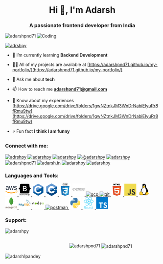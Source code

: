 <h1 align="center">Hi 👋, I'm Adarsh</h1>
<h3 align="center">A passionate frontend developer from India</h3>
<img align="right" alt="Coding" width="400" src="https://cdn.dribbble.com/users/1162077/screenshots/3848914/programmer.gif">

<p align="left"> <img src="https://komarev.com/ghpvc/?username=adarshpnd71&label=Profile%20views&color=0e75b6&style=flat" alt="adarshpnd71" /> </p>

<p align="left"> <a href="https://twitter.com/adrshpy" target="blank"><img src="https://img.shields.io/twitter/follow/adrshpy?logo=twitter&style=for-the-badge" alt="adrshpy" /></a> </p>

- 🌱 I’m currently learning **Backend Development**

- 👨‍💻 All of my projects are available at [https://adarshpnd71.github.io/my-portfolio/](https://adarshpnd71.github.io/my-portfolio/)

- 💬 Ask me about **tech**

- 📫 How to reach me **adarshpnd71@gmail.com**

- 📄 Know about my experiences [https://drive.google.com/drive/folders/1gwNZtnkJM3WnDrNabiEIyuRr8fRmu9tw](https://drive.google.com/drive/folders/1gwNZtnkJM3WnDrNabiEIyuRr8fRmu9tw)

- ⚡ Fun fact **I think I am funny**

<h3 align="left">Connect with me:</h3>
<p align="left">
<a href="https://twitter.com/adrshpy" target="blank"><img align="center" src="https://raw.githubusercontent.com/rahuldkjain/github-profile-readme-generator/master/src/images/icons/Social/twitter.svg" alt="adrshpy" height="30" width="40" /></a>
<a href="https://linkedin.com/in/adarshpy" target="blank"><img align="center" src="https://raw.githubusercontent.com/rahuldkjain/github-profile-readme-generator/master/src/images/icons/Social/linked-in-alt.svg" alt="adarshpy" height="30" width="40" /></a>
<a href="https://instagram.com/adarshpy" target="blank"><img align="center" src="https://raw.githubusercontent.com/rahuldkjain/github-profile-readme-generator/master/src/images/icons/Social/instagram.svg" alt="adarshpy" height="30" width="40" /></a>
<a href="https://medium.com/@adarshpy" target="blank"><img align="center" src="https://raw.githubusercontent.com/rahuldkjain/github-profile-readme-generator/master/src/images/icons/Social/medium.svg" alt="@adarshpy" height="30" width="40" /></a>
<a href="https://www.youtube.com/c/adarshpy" target="blank"><img align="center" src="https://raw.githubusercontent.com/rahuldkjain/github-profile-readme-generator/master/src/images/icons/Social/youtube.svg" alt="adarshpy" height="30" width="40" /></a>
<a href="https://www.codechef.com/users/adarshpnd71" target="blank"><img align="center" src="https://cdn.jsdelivr.net/npm/simple-icons@3.1.0/icons/codechef.svg" alt="adarshpnd71" height="30" width="40" /></a>
<a href="https://codeforces.com/profile/adarsh.in" target="blank"><img align="center" src="https://raw.githubusercontent.com/rahuldkjain/github-profile-readme-generator/master/src/images/icons/Social/codeforces.svg" alt="adarsh.in" height="30" width="40" /></a>
<a href="https://www.leetcode.com/adarshpy" target="blank"><img align="center" src="https://raw.githubusercontent.com/rahuldkjain/github-profile-readme-generator/master/src/images/icons/Social/leet-code.svg" alt="adarshpy" height="30" width="40" /></a>
<a href="https://auth.geeksforgeeks.org/user/adarshpy" target="blank"><img align="center" src="https://raw.githubusercontent.com/rahuldkjain/github-profile-readme-generator/master/src/images/icons/Social/geeks-for-geeks.svg" alt="adarshpy" height="30" width="40" /></a>
</p>

<h3 align="left">Languages and Tools:</h3>
<p align="left"> <a href="https://aws.amazon.com" target="_blank" rel="noreferrer"> <img src="https://raw.githubusercontent.com/devicons/devicon/master/icons/amazonwebservices/amazonwebservices-original-wordmark.svg" alt="aws" width="40" height="40"/> </a> <a href="https://getbootstrap.com" target="_blank" rel="noreferrer"> <img src="https://raw.githubusercontent.com/devicons/devicon/master/icons/bootstrap/bootstrap-plain-wordmark.svg" alt="bootstrap" width="40" height="40"/> </a> <a href="https://www.cprogramming.com/" target="_blank" rel="noreferrer"> <img src="https://raw.githubusercontent.com/devicons/devicon/master/icons/c/c-original.svg" alt="c" width="40" height="40"/> </a> <a href="https://www.w3schools.com/cpp/" target="_blank" rel="noreferrer"> <img src="https://raw.githubusercontent.com/devicons/devicon/master/icons/cplusplus/cplusplus-original.svg" alt="cplusplus" width="40" height="40"/> </a> <a href="https://www.w3schools.com/css/" target="_blank" rel="noreferrer"> <img src="https://raw.githubusercontent.com/devicons/devicon/master/icons/css3/css3-original-wordmark.svg" alt="css3" width="40" height="40"/> </a> <a href="https://expressjs.com" target="_blank" rel="noreferrer"> <img src="https://raw.githubusercontent.com/devicons/devicon/master/icons/express/express-original-wordmark.svg" alt="express" width="40" height="40"/> </a> <a href="https://cloud.google.com" target="_blank" rel="noreferrer"> <img src="https://www.vectorlogo.zone/logos/google_cloud/google_cloud-icon.svg" alt="gcp" width="40" height="40"/> </a> <a href="https://git-scm.com/" target="_blank" rel="noreferrer"> <img src="https://www.vectorlogo.zone/logos/git-scm/git-scm-icon.svg" alt="git" width="40" height="40"/> </a> <a href="https://www.w3.org/html/" target="_blank" rel="noreferrer"> <img src="https://raw.githubusercontent.com/devicons/devicon/master/icons/html5/html5-original-wordmark.svg" alt="html5" width="40" height="40"/> </a> <a href="https://developer.mozilla.org/en-US/docs/Web/JavaScript" target="_blank" rel="noreferrer"> <img src="https://raw.githubusercontent.com/devicons/devicon/master/icons/javascript/javascript-original.svg" alt="javascript" width="40" height="40"/> </a> <a href="https://www.linux.org/" target="_blank" rel="noreferrer"> <img src="https://raw.githubusercontent.com/devicons/devicon/master/icons/linux/linux-original.svg" alt="linux" width="40" height="40"/> </a> <a href="https://www.mongodb.com/" target="_blank" rel="noreferrer"> <img src="https://raw.githubusercontent.com/devicons/devicon/master/icons/mongodb/mongodb-original-wordmark.svg" alt="mongodb" width="40" height="40"/> </a> <a href="https://www.mysql.com/" target="_blank" rel="noreferrer"> <img src="https://raw.githubusercontent.com/devicons/devicon/master/icons/mysql/mysql-original-wordmark.svg" alt="mysql" width="40" height="40"/> </a> <a href="https://nodejs.org" target="_blank" rel="noreferrer"> <img src="https://raw.githubusercontent.com/devicons/devicon/master/icons/nodejs/nodejs-original-wordmark.svg" alt="nodejs" width="40" height="40"/> </a> <a href="https://postman.com" target="_blank" rel="noreferrer"> <img src="https://www.vectorlogo.zone/logos/getpostman/getpostman-icon.svg" alt="postman" width="40" height="40"/> </a> <a href="https://www.python.org" target="_blank" rel="noreferrer"> <img src="https://raw.githubusercontent.com/devicons/devicon/master/icons/python/python-original.svg" alt="python" width="40" height="40"/> </a> <a href="https://reactjs.org/" target="_blank" rel="noreferrer"> <img src="https://raw.githubusercontent.com/devicons/devicon/master/icons/react/react-original-wordmark.svg" alt="react" width="40" height="40"/> </a> <a href="https://www.typescriptlang.org/" target="_blank" rel="noreferrer"> <img src="https://raw.githubusercontent.com/devicons/devicon/master/icons/typescript/typescript-original.svg" alt="typescript" width="40" height="40"/> </a> </p>

<h3 align="left">Support:</h3>
<p><a href="https://www.buymeacoffee.com/adarshpy"> <img align="left" src="https://cdn.buymeacoffee.com/buttons/v2/default-yellow.png" height="50" width="210" alt="adarshpy" /></a></p><br><br>

<p><img align="left" src="https://github-readme-stats.vercel.app/api/top-langs?username=adarshpnd71&show_icons=true&locale=en&layout=compact" alt="adarshpnd71" /></p>

<p>&nbsp;<img align="center" src="https://github-readme-stats.vercel.app/api?username=adarshpnd71&show_icons=true&locale=en" alt="adarshpnd71" /></p>

<p><img align="center" src="https://github-readme-streak-stats.herokuapp.com/?user=adarsh1pandey&" alt="adarsh1pandey" /></p>

